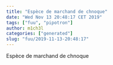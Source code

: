 ```yaml
---
title: "Espèce de marchand de chnoque"
date: "Wed Nov 13 20:48:17 CET 2019"
tags: ["fuu", "pipotron"]
author: m1ch3l
categories: ["generated"]
slug: "fuu/2019-11-13-20:48:17"
---
```


Espèce de marchand de chnoque
